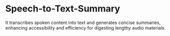 # Speech-to-Text-Summary
 It transcribes spoken content into text and generates concise summaries, enhancing accessibility and efficiency for digesting lengthy audio materials.
